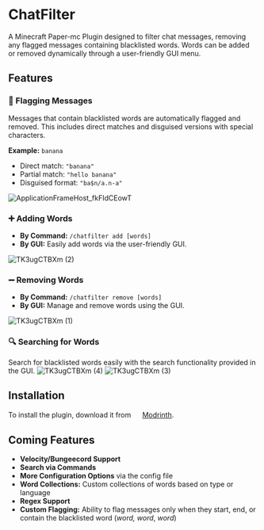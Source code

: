 # ChatFilter
A Minecraft Paper-mc Plugin designed to filter chat messages, removing any flagged messages containing blacklisted words. Words can be added or removed dynamically through a user-friendly GUI menu.

## Features
### 🤬 Flagging Messages
Messages that contain blacklisted words are automatically flagged and removed. This includes direct matches and disguised versions with special characters.

**Example:** `banana`
- Direct match: `"banana"`
- Partial match: `"hello banana"`
- Disguised format: `"ba$n/a.n-a"`

![ApplicationFrameHost_fkFIdCEowT](https://github.com/user-attachments/assets/fc42b6a1-5cdd-4093-8717-a0289c6b1aaa)

### ➕ Adding Words
- **By Command:** `/chatfilter add [words]`
- **By GUI:** Easily add words via the user-friendly GUI.
                                                           
![TK3ugCTBXm (2)](https://github.com/user-attachments/assets/0acb48ee-fbf3-4b9c-9dc0-0053aabb5d9e)    

### ➖ Removing Words
- **By Command:** `/chatfilter remove [words]`
- **By GUI:** Manage and remove words using the GUI.
                                                           
![TK3ugCTBXm (1)](https://github.com/user-attachments/assets/6ac6a686-5cd2-4196-a5b7-2afd188566bd) 

### 🔍 Searching for Words
Search for blacklisted words easily with the search functionality provided in the GUI.
![TK3ugCTBXm (4)](https://github.com/user-attachments/assets/936dff81-021b-42fc-b1dd-e06ee9ffd2f2)
![TK3ugCTBXm (3)](https://github.com/user-attachments/assets/3808cc8e-ae2f-47ec-af61-45f7d485a63a)

## Installation
To install the plugin, download it from <img src="https://github.com/user-attachments/assets/327efc8d-1937-4ad6-8eac-29bf839f140f" width="15" height="15"> <a href="https://modrinth.com/plugin/chatfilter" target="_blank">Modrinth</a>.

## Coming Features
- **Velocity/Bungeecord Support**
- **Search via Commands**
- **More Configuration Options** via the config file
- **Word Collections:** Custom collections of words based on type or language
- **Regex Support**
- **Custom Flagging:** Ability to flag messages only when they start, end, or contain the blacklisted word (*word, word*, *word*)
